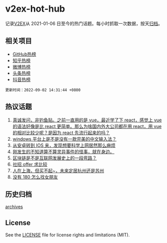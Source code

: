 # v2ex-hot-hub

 记录[V2EX](https://www.v2ex.com/)从 2021-01-06 日至今的热门话题。每小时抓取一次数据，按天[归档](archives)。
 
 ## 相关项目

- [GitHub热榜](https://github.com/lonnyzhang423/github-hot-hub)
- [知乎热榜](https://github.com/lonnyzhang423/zhihu-hot-hub)
- [微博热榜](https://github.com/lonnyzhang423/weibo-hot-hub)
- [头条热榜](https://github.com/lonnyzhang423/toutiao-hot-hub)
- [抖音热榜](https://github.com/lonnyzhang423/douyin-hot-hub)


 `更新时间：2022-09-02 14:31:44 +0800`

## 热议话题

1. [真诚发问，非钓鱼贴。之前一直用的是 vue，最近学了下 react，感觉上 vue 的语法好像是比 react 更简单。那么为啥国内外大公司都在用 react，用 vue 的相对比较少呢？是因为 react 先流行起来的吗？](https://www.v2ex.com/t/877148)
1. [windows 平台上是不是没有一款完美的中文输入法？](https://www.v2ex.com/t/877063)
1. [从安卓转到 IOS 来，发现想要科学上网居然那么麻烦](https://www.v2ex.com/t/877193)
1. [刚发生的不知道算不算灵异事件的怪事，就在身边。](https://www.v2ex.com/t/877021)
1. [区块链是不是互联网发展史上的一段弯路？](https://www.v2ex.com/t/877137)
1. [社招 offer 求比较](https://www.v2ex.com/t/877026)
1. [人在上海，但买不起~，未来定居杭州还是苏州](https://www.v2ex.com/t/877066)
1. [没有 180 怎么找女朋友](https://www.v2ex.com/t/877128)

## 历史归档

[archives](archives)

## License

See the [LICENSE](LICENSE) file for license rights and limitations (MIT).
